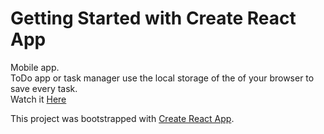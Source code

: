 # Getting Started with Create React App<br/>

Mobile app.<br/>
ToDo app or task manager use the local storage of the of your browser to save every task.<br/>
Watch it [Here](https://jcortes009.github.io/to-do-app/)


This project was bootstrapped with [Create React App](https://github.com/facebook/create-react-app).
